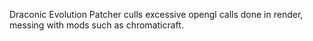 Draconic Evolution Patcher culls excessive opengl calls done in render, messing with mods such as chromaticraft.
